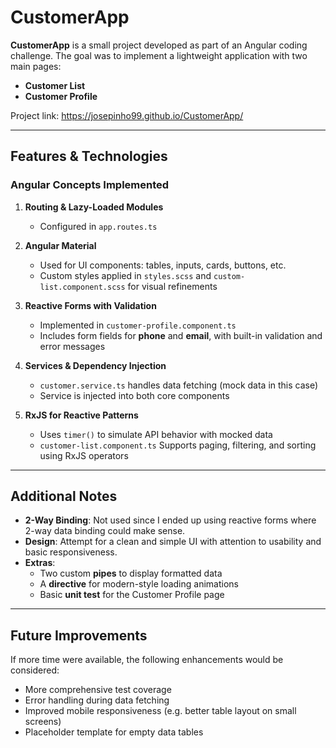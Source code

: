 # CustomerApp

**CustomerApp** is a small project developed as part of an Angular coding challenge. The goal was to implement a lightweight application with two main pages:

- **Customer List**
- **Customer Profile**

Project link: https://josepinho99.github.io/CustomerApp/

---

## Features & Technologies

### Angular Concepts Implemented

1. **Routing & Lazy-Loaded Modules**
    - Configured in `app.routes.ts`

2. **Angular Material**
    - Used for UI components: tables, inputs, cards, buttons, etc.
    - Custom styles applied in `styles.scss` and `custom-list.component.scss` for visual refinements

3. **Reactive Forms with Validation**
    - Implemented in `customer-profile.component.ts`
    - Includes form fields for **phone** and **email**, with built-in validation and error messages

4. **Services & Dependency Injection**
    - `customer.service.ts` handles data fetching (mock data in this case)
    - Service is injected into both core components

5. **RxJS for Reactive Patterns**
    - Uses `timer()` to simulate API behavior with mocked data
    - `customer-list.component.ts` Supports paging, filtering, and sorting using RxJS operators

---

## Additional Notes

- **2-Way Binding**: Not used since I ended up using reactive forms where 2-way data binding could make sense.
- **Design**: Attempt for a clean and simple UI with attention to usability and basic responsiveness.
- **Extras**:
    - Two custom **pipes** to display formatted data
    - A **directive** for modern-style loading animations
    - Basic **unit test** for the Customer Profile page

---

## Future Improvements

If more time were available, the following enhancements would be considered:

-  More comprehensive test coverage
-  Error handling during data fetching
-  Improved mobile responsiveness (e.g. better table layout on small screens)
-  Placeholder template for empty data tables


